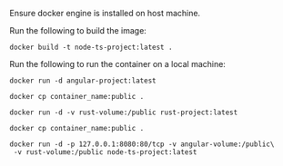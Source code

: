 Ensure docker engine is installed on host machine.

Run the following to build the image:

```
docker build -t node-ts-project:latest .
```

Run the following to run the container on a local machine:

```
docker run -d angular-project:latest
```

```
docker cp container_name:public .
```

```
docker run -d -v rust-volume:/public rust-project:latest
```

```
docker cp container_name:public .
```

```
docker run -d -p 127.0.0.1:8080:80/tcp -v angular-volume:/public\
 -v rust-volume:/public node-ts-project:latest
```

